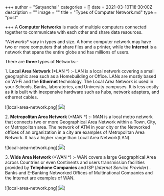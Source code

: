 +++
author = "Satyanchal"
categories = []
date = 2021-03-10T18:30:00Z
description = ""
image = ""
title = "Types of Computer Network.md"
type = "post"

+++
A **Computer Networks** is made of multiple computers connected together to communicate with each other and share data resources.

\*_Networks_* vary in types and size. A home computer network may have two or more computers that share files and a printer, while the **Internet** is a network that spans the entire globe and has millions of users.

There are **three** types of Networks:-

1\. **Local Area Network** (*LAN *) :- LAN is a local network covering a small geographic area such as a Homebuilding or Office. LANs are mostly based on Wi-Fi and the **Ethernet** technology.  The Local Area Network is used in your Schools, Banks, laboratories, and University campuses. It is less costly as it is built with inexpensive hardware such as hubs, network adapters, and ethernet cables.

!\[local-area-network.png\](![](https://cdn.hashnode.com/res/hashnode/image/upload/v1610532971097/mi2vzRVLZ.png))

2\. **Metropolitan Area Network** (*MAN *) :- MAN is a local metro network that connects two or more Geographical Area Network within a Town, City, or Metropolitan area. The network of ATM in your city or the Networked offices of an organization in a city are examples of Metropolitan Area Network. It has a higher range than Local Area Network(LAN).

!\[local-area-network.png\](![](https://static.javatpoint.com/tutorial/computer-network/images/metropolitan-area-network.png))

3\. **Wide Area Network** (*WAN *) :- WAN covers a large Geographical Area across Countries or even Continents and users transmission facilities provided by **Telephone Companies** and ISP (_Internet Service Provider_) . Banks and E-Banking Networked Offices of Multinational Companies and the Internet are examples of WAN.

!\[local-area-network.png\](![](https://static.javatpoint.com/tutorial/computer-network/images/wide-area-network.png))